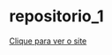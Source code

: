 # repositorio_1
 
<a href="https://jmpavanelli.github.io/repositorio_1/salgados.html">Clique para ver o site</a>